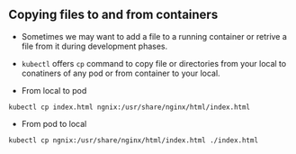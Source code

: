 ## Copying files to and from containers
* Sometimes we may want to add a file to a running container or retrive a file from it during development phases.
* `kubectl` offers `cp` command to copy file or directories from your local to conatiners of any pod or from container to your local.

* From local to pod
```
kubectl cp index.html ngnix:/usr/share/nginx/html/index.html
```
* From pod to local
```
kubectl cp ngnix:/usr/share/nginx/html/index.html ./index.html
```
